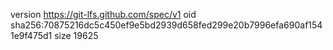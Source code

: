 version https://git-lfs.github.com/spec/v1
oid sha256:70875216dc5c450ef9e5bd2939d658fed299e20b7996efa690af1541e9f475d1
size 19625

